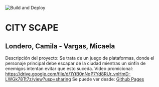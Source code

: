 ![Build and Deploy][badge]
# CITY SCAPE
## Londero, Camila - Vargas, Micaela 

Descripción del proyecto:
Se trata de un juego de plataformas, donde el personaje principal debe escapar de la ciudad mientras un
sinfín de enemigos intentan evitar que esto suceda.
Video promicional: https://drive.google.com/file/d/1YtB0nNqP7Yd8RUr_vnHmD-LWGk78Tt7z/view?usp=sharing
Se puede ver desde: [Github Pages][gh-pages]


[gh-pages]:https://ucc-arquitecturasoftwarei.github.io/primer-parcial-martinez-londero-vargas/
[badge]:https://github.com/UCC-ArquitecturaSoftwareI/primer-parcial-martinez-londero-vargas/workflows/Build%20and%20Deploy/badge.svg
